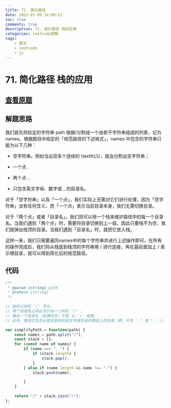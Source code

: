 ```yaml
---
title: 71. 简化路径
date: 2022-01-06 14:09:21
toc: true
comments: true
description: 71. 简化路径 栈的应用
categories: leetcode题解
tags:
	- 算法
	- leetcode
	- js
---
```


# 71. 简化路径 栈的应用

## [查看原题](https://leetcode-cn.com/problems/simplify-path/)

## 解题思路

我们首先将给定的字符串 path 根据/分割成一个由若干字符串组成的列表，记为names。根据题目中规定的「规范路径的下述格式」，names 中包含的字符串只能为以下几种：

- 空字符串。例如当出现多个连续的 \texttt{/}/，就会分割出空字符串；

- 一个点 .

- 两个点 ..

- 只包含英文字母、数字或 _ 的目录名。

对于「空字符串」以及「一个点」，我们实际上无需对它们进行处理，因为「空字符串」没有任何含义，而「一个点」表示当前目录本身，我们无需切换目录。

对于「两个点」或者「目录名」，我们则可以用一个栈来维护路径中的每一个目录名。当我们遇到「两个点」时，需要将目录切换到上一级，因此只要栈不为空，我们就弹出栈顶的目录。当我们遇到「目录名」时，就把它放入栈。

这样一来，我们只需要遍历names中的每个字符串并进行上述操作即可。在所有的操作完成后，我们将从栈底到栈顶的字符串用 / 进行连接，再在最前面加上 / 表示根目录，就可以得到简化后的规范路径。

## 代码

```javascript
/**
 * @param {string} path
 * @return {string}
 */

// 始终以斜杠 '/' 开头。
// 两个目录名之间必须只有一个斜杠 '/' 。
// 最后一个目录名（如果存在）不能 以 '/' 结尾。
// 此外，路径仅包含从根目录到目标文件或目录的路径上的目录（即，不含 '.' 或 '..'）。

var simplifyPath = function(path) {
    const names = path.split("/");
    const stack = [];
    for (const name of names) {
        if (name === "..") {
            if (stack.length) {
                stack.pop();
            } 
        } else if (name.length && name !== ".") {
            stack.push(name);

        }
    }
    
    return "/" + stack.join("/");
};